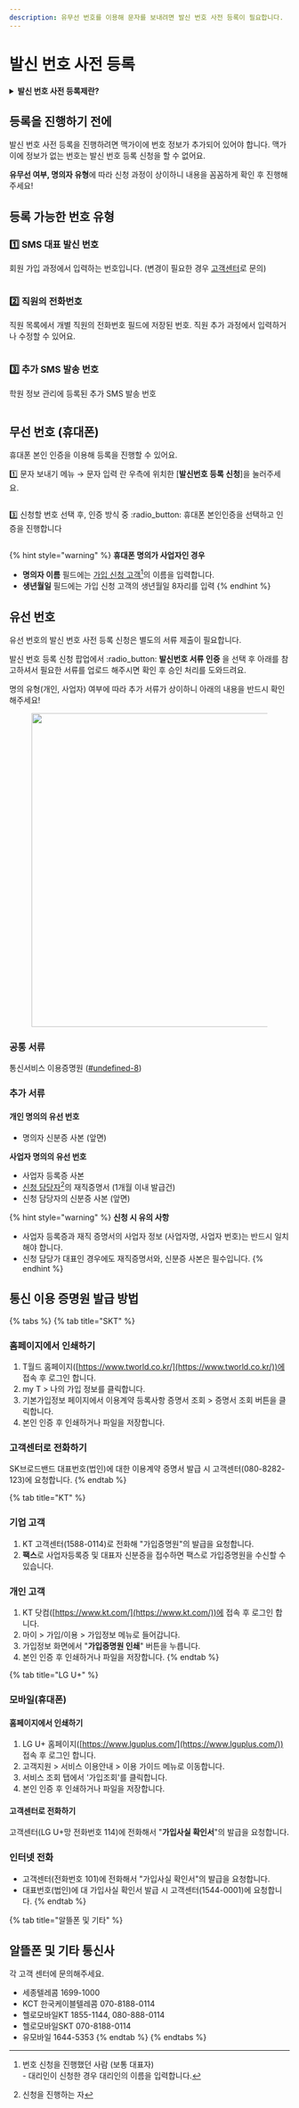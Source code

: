 ```yaml
---
description: 유무선 번호를 이용해 문자를 보내려면 발신 번호 사전 등록이 필요합니다.
---
```


# 발신 번호 사전 등록

<details>

<summary><strong>발신 번호 사전 등록제란?</strong></summary>

거짓으로 표시된 전화번호로 인한 이용자 피해 예방을 위해서 인터넷으로 발송되는 모든 문자메시지는 사전에 등록된 발신번호로만 문자발송이 가능하도록 하는 제도입니다.

* 관련 법률:  [전기통신사업법 제84조의2](https://glaw.scourt.go.kr/wsjo/lawod/sjo192.do?contId=2196130\&jomunNo=84\&jomunGajiNo=2)↗ (전화번호의 거짓표시 금지 및 이용자 보호)

</details>

## **등록을 진행하기 전에**

발신 번호 사전 등록을 진행하려면 맥가이에 번호 정보가 추가되어 있어야 합니다. 맥가이에 정보가 없는 번호는 발신 번호 등록 신청을 할 수 없어요.

**유무선 여부, 명의자 유형**에 따라 신청 과정이 상이하니 내용을 꼼꼼하게 확인 후 진행해 주세요!

## **등록 가능한 번호 유형**

### 1️⃣ SMS 대표 발신 번호

회원 가입 과정에서 입력하는 번호입니다. (변경이 필요한 경우 [고객센터](https://macgai7.channel.io/home)로 문의)

<figure><img src="../../.gitbook/assets/image (200).png" alt=""><figcaption></figcaption></figure>

### 2️⃣ 직원의 전화번호

직원 목록에서 개별 직원의 전화번호 필드에 저장된 번호. 직원 추가 과정에서 입력하거나 수정할 수 있어요.

<figure><img src="../../.gitbook/assets/CleanShot 2024-08-09 at 12.24.46.png" alt=""><figcaption></figcaption></figure>

### 3️⃣ 추가 SMS 발송 번호

학원 정보 관리에 등록된 추가 SMS 발송 번호

<figure><img src="../../.gitbook/assets/image (201).png" alt=""><figcaption></figcaption></figure>

## **무선 번호 (휴대폰)**

휴대폰 본인 인증을 이용해 등록을 진행할 수 있어요.

1️⃣ 문자 보내기 메뉴 →  문자 입력 란 우측에 위치한 \[**발신번호 등록 신청**]을 눌러주세요.

<figure><img src="../../.gitbook/assets/image (196).png" alt=""><figcaption></figcaption></figure>

3️⃣ 신청할 번호 선택 후, 인증 방식 중 :radio\_button: 휴대폰 본인인증을 선택하고 인증을 진행합니다

<figure><img src="../../.gitbook/assets/image (198).png" alt=""><figcaption></figcaption></figure>

{% hint style="warning" %}
**휴대폰 명의가 사업자인 경우**

* **명의자 이름** 필드에는 [가입 신청 고객](#user-content-fn-1)[^1]의 이름을 입력합니다.
* **생년월일** 필드에는 가입 신청 고객의 생년월일 8자리를 입력
{% endhint %}

## **유선 번호**

유선 번호의 발신 번호 사전 등록 신청은 별도의 서류 제출이 필요합니다.

발신 번호 등록 신청 팝업에서 :radio\_button: **발신번호 서류 인증** 을 선택 후 아래를 참고하셔서 필요한 서류를 업로드 해주시면 확인 후 승인 처리를 도와드려요.

명의 유형(개인, 사업자) 여부에 따라 추가 서류가 상이하니 아래의 내용을 반드시 확인해주세요!

<div align="left">

<figure><img src="../../.gitbook/assets/image (203).png" alt="" width="563"><figcaption></figcaption></figure>

</div>

### **공통 서류**

통신서비스 이용증명원 ([#undefined-8](pre-registration.md#undefined-8 "mention"))

### **추가 서류**

#### **개인 명의의 유선 번호**

* 명의자 신분증 사본 (앞면)

**사업자 명의의 유선 번호**

* 사업자 등록증 사본
* [신청 담당자](#user-content-fn-2)[^2]의 재직증명서 (1개월 이내 발급건)
* 신청 담당자의 신분증 사본 (앞면)

{% hint style="warning" %}
**신청 시 유의 사항**

* 사업자 등록증과 재직 증명서의 사업자 정보 (사업자명, 사업자 번호)는 반드시 일치해야 합니다.
* 신청 담당가 대표인 경우에도 재직증명서와, 신분증 사본은 필수입니다.
{% endhint %}

## 통신 이용 증명원 발급 방법

{% tabs %}
{% tab title="SKT" %}
### 홈페이지에서 인쇄하기&#x20;

1. T월드 홈페이지([https://www.tworld.co.kr/](https://www.tworld.co.kr/))에 접속 후 로그인 합니다.
2. my T > 나의 가입 정보를 클릭합니다.
3. 기본가입정보 페이지에서 이용계약 등록사항 증명서 조회 > 증명서 조회 버튼을 클릭합니다.&#x20;
4. 본인 인증 후 인쇄하거나 파일을 저장합니다.

### 고객센터로 전화하기

SK브로드밴드 대표번호(법인)에 대한 이용계약 증명서 발급 시 고객센터(080-8282-123)에 요청합니다.
{% endtab %}

{% tab title="KT" %}
### 기업 고객

1. KT 고객센터(1588-0114)로 전화해 "가입증명원"의 발급을 요청합니다.
2. **팩스**로 사업자등록증 및 대표자 신분증을 접수하면 팩스로 가입증명원을 수신할 수 있습니다.

### 개인 고객

1. KT 닷컴([https://www.kt.com/](https://www.kt.com/))에 접속 후 로그인 합니다.
2. 마이 > 가입/이용 > 가입정보 메뉴로 들어갑니다.
3. 가입정보 화면에서 "**가입증명원 인쇄**" 버튼을 누릅니다.
4. 본인 인증 후 인쇄하거나 파일을 저장합니다.
{% endtab %}

{% tab title="LG U+" %}
### 모바일(휴대폰)

#### 홈페이지에서 인쇄하기&#x20;

1. LG U+ 홈페이지([https://www.lguplus.com/](https://www.lguplus.com/)) 접속 후 로그인 합니다.&#x20;
2. 고객지원 > 서비스 이용안내 > 이용 가이드 메뉴로 이동합니다.&#x20;
3. 서비스 조회 탭에서 '가입조회'를 클릭합니다.
4. 본인 인증 후 인쇄하거나 파일을 저장합니다.

#### 고객센터로 전화하기

고객센터(LG U+망 전화번호 114)에 전화해서 "**가입사실 확인서**"의 발급을 요청합니다.

### 인터넷 전화&#x20;

* 고객센터(전화번호 101)에 전화해서 "가입사실 확인서"의 발급을 요청합니다.
* 대표번호(법인)에 대 가입사실 확인서 발급 시 고객센터(1544-0001)에 요청합니다.
{% endtab %}

{% tab title="알뜰폰 및 기타" %}
## 알뜰폰 및 기타 통신사

각 고객 센터에 문의해주세요.

* 세종텔레콤 1699-1000
* KCT 한국케이블텔레콤 070-8188-0114
* 헬로모바일KT 1855-1144, 080-888-0114
* 헬로모바일SKT 070-8188-0114
* 유모바일 1644-5353
{% endtab %}
{% endtabs %}

[^1]: 번호 신청을 진행했던 사람 (보통 대표자)\
    \- 대리인이 신청한 경우 대리인의 이름을 입력합니다.

[^2]: 신청을 진행하는 자

